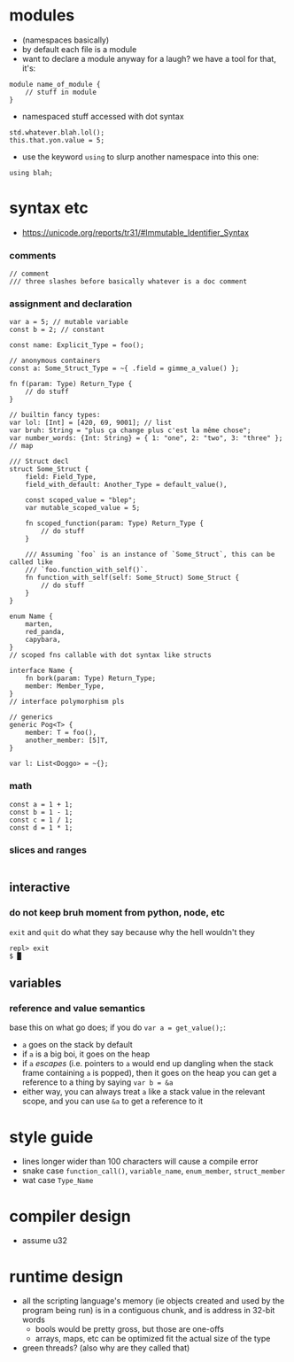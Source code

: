 # modules
- (namespaces basically)
- by default each file is a module
- want to declare a module anyway for a laugh?  we have a tool for that, it's:
```
module name_of_module {
    // stuff in module
}
```
- namespaced stuff accessed with dot syntax
```
std.whatever.blah.lol();
this.that.yon.value = 5;
```
- use the keyword `using` to slurp another namespace into this one:
```
using blah;
```
# syntax etc
- https://unicode.org/reports/tr31/#Immutable_Identifier_Syntax
### comments
```
// comment
/// three slashes before basically whatever is a doc comment
```
### assignment and declaration
```
var a = 5; // mutable variable
const b = 2; // constant

const name: Explicit_Type = foo();

// anonymous containers
const a: Some_Struct_Type = ~{ .field = gimme_a_value() };

fn f(param: Type) Return_Type {
    // do stuff
}

// builtin fancy types:
var lol: [Int] = [420, 69, 9001]; // list
var bruh: String = "plus ça change plus c'est la même chose";
var number_words: {Int: String} = { 1: "one", 2: "two", 3: "three" }; // map

/// Struct decl
struct Some_Struct {
    field: Field_Type,
    field_with_default: Another_Type = default_value(),

    const scoped_value = "blep";
    var mutable_scoped_value = 5;

    fn scoped_function(param: Type) Return_Type {
        // do stuff
    }

    /// Assuming `foo` is an instance of `Some_Struct`, this can be called like 
    /// `foo.function_with_self()`.
    fn function_with_self(self: Some_Struct) Some_Struct {
        // do stuff
    }
}

enum Name {
    marten,
    red_panda,
    capybara,
}
// scoped fns callable with dot syntax like structs

interface Name {
    fn bork(param: Type) Return_Type;
    member: Member_Type,
}
// interface polymorphism pls

// generics
generic Pog<T> {
    member: T = foo(),
    another_member: [5]T,
}

var l: List<Doggo> = ~{};
```
### math
```
const a = 1 + 1;
const b = 1 - 1;
const c = 1 / 1;
const d = 1 * 1;
```
### slices and ranges
```
```
## interactive
### do not keep bruh moment from python, node, etc
`exit` and `quit` do what they say because why the hell wouldn't they
```
repl> exit
$ █
```
## variables
### reference and value semantics
base this on what go does; if you do `var a = get_value();`:
- `a` goes on the stack by default
- if `a` is a big boi, it goes on the heap
- if `a` _escapes_ (i.e. pointers to `a` would end up dangling when the stack frame containing `a` is popped), then it goes on the heap
you can get a reference to a thing by saying `var b = &a`
- either way, you can always treat `a` like a stack value in the relevant scope, and you can use `&a` to get a reference to it
# style guide
- lines longer wider than 100 characters will cause a compile error
- snake case `function_call()`, `variable_name`, `enum_member`, `struct_member`
- wat case `Type_Name`

# compiler design
- assume u32
# runtime design
- all the scripting language's memory (ie objects created and used by the program being run) is in a contiguous chunk, and is address in 32-bit words
    - bools would be pretty gross, but those are one-offs
    - arrays, maps, etc can be optimized fit the actual size of the type
- green threads?  (also why are they called that)

